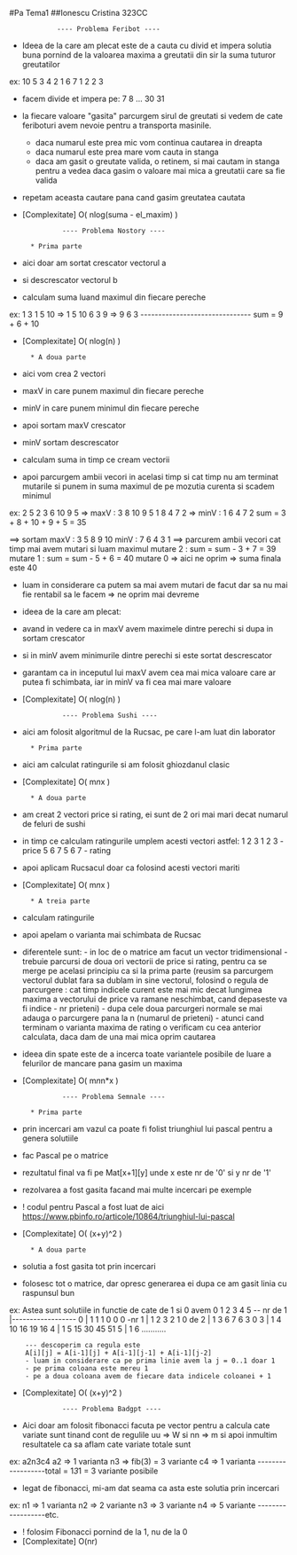 #Pa Tema1
##Ionescu Cristina 323CC


                ---- Problema Feribot ----

- Ideea de la care am plecat este de a cauta cu divid et impera solutia buna
pornind de la valoarea maxima a greutatii din sir la suma tuturor greutatilor

ex:
        10 5
        3 4 2 1 6 7 1 2 2 3

- facem divide et impera pe:
        7 8 ... 30 31

- la fiecare valoare "gasita" parcurgem sirul de greutati si vedem de cate 
feriboturi avem nevoie pentru a transporta masinile.
   * daca numarul este prea mic vom continua cautarea in dreapta
   * daca numarul este prea mare vom cauta in stanga
   * daca am gasit o greutate valida, o retinem, si mai cautam in stanga pentru
a vedea daca gasim o valoare mai mica a greutatii care sa fie valida
- repetam aceasta cautare pana cand gasim greutatea cautata

- [Complexitate] O( nlog(suma - el_maxim) )


                ---- Problema Nostory ----

        * Prima parte

- aici doar am sortat crescator vectorul a
- si descrescator vectorul b
- calculam suma luand maximul din fiecare pereche

ex: 
        1
        3
        1 5 10          =>      1 5 10
        6 3 9           =>      9 6 3
        -------------------------------
                        sum =   9 + 6 + 10
- [Complexitate] O( nlog(n) )

        * A doua parte

- aici vom crea 2 vectori 
- maxV in care punem maximul din fiecare pereche
- minV in care punem minimul din fiecare pereche
- apoi sortam maxV crescator
- minV sortam descrescator
- calculam suma in timp ce cream vectorii
- apoi parcurgem ambii vecori in acelasi timp si cat timp nu am terminat
mutarile si punem in suma maximul de pe mozutia curenta si scadem minimul

ex:
        2
        5 2
        3 6 10 9 5      => maxV : 3 8 10 9 5
        1 8 4 7 2       => minV : 1 6  4 7 2
                           sum = 3 + 8 + 10 + 9 + 5 = 35

==> sortam      maxV : 3 5 8 9 10
                minV : 7 6 4 3 1
==> parcurem ambii vecori cat timp mai avem mutari si luam maximul
        mutare 2 : sum = sum - 3 + 7 = 39
        mutare 1 : sum = sum - 5 + 6 = 40
        mutare 0 => aici ne oprim   =>  suma finala este 40

- luam in considerare ca putem sa mai avem mutari de facut dar sa nu mai 
fie rentabil sa le facem => ne oprim mai devreme

- ideea de la care am plecat:
- avand in vedere ca in maxV avem maximele dintre perechi si dupa in sortam
crescator
- si in minV avem minimurile dintre perechi si este sortat descrescator
- garantam ca in inceputul lui maxV avem cea mai mica valoare care ar putea
fi schimbata, iar in minV va fi cea mai mare valoare

- [Complexitate] O( nlog(n) )


                ---- Problema Sushi ----

- aici am folosit algoritmul de la Rucsac, pe care l-am luat din laborator

        * Prima parte

- aici am calculat ratingurile si am folosit ghiozdanul clasic
- [Complexitate] O( m*n*x )

        * A doua parte

- am creat 2 vectori price si rating, ei sunt de 2 ori mai mari decat numarul
de feluri de sushi
- in timp ce calculam ratingurile umplem acesti vectori astfel:
        1 2 3 1 2 3    -  price
        5 6 7 5 6 7    -  rating
- apoi aplicam Rucsacul doar ca folosind acesti vectori mariti
- [Complexitate] O( m*n*x )

        * A treia parte

- calculam ratingurile
- apoi apelam o varianta mai schimbata de Rucsac
- diferentele sunt:
        - in loc de o matrice am facut un vector tridimensional
        - trebuie parcursi de doua ori vectorii de price si rating, pentru ca
se merge pe acelasi principiu ca si la prima parte (reusim sa parcurgem vectorul
dublat fara sa dublam in sine vectorul, folosind o regula de parcurgere : 
cat timp indicele curent este mai mic decat lungimea maxima a vectorului de price
va ramane neschimbat, cand depaseste va fi indice - nr prieteni)
        - dupa cele doua parcurgeri normale se mai adauga o parcurgere pana la
n (numarul de prieteni)
        - atunci cand terminam o varianta maxima de rating o verificam cu cea
anterior calculata, daca dam de una mai mica oprim cautarea
- ideea din spate este de a incerca toate variantele posibile de luare a
felurilor de mancare pana gasim un maxima
- [Complexitate] O( m*n*n*x )
        

                ---- Problema Semnale ----

        * Prima parte

- prin incercari am vazul ca poate fi folist triunghiul lui pascal pentru a
genera solutiile
- fac Pascal pe o matrice
- rezultatul final va fi pe Mat[x+1][y] unde x este nr de '0' si y nr de '1'
- rezolvarea a fost gasita facand mai multe incercari pe exemple

- ! codul pentru Pascal a fost luat de aici 
https://www.pbinfo.ro/articole/10864/triunghiul-lui-pascal

- [Complexitate] O( (x+y)^2 )

        * A doua parte
- solutia a fost gasita tot prin incercari
- folosesc tot o matrice, dar opresc generarea ei dupa ce am gasit linia cu
raspunsul bun

ex:     Astea sunt solutiile in functie de cate de 1 si 0 avem
            0  1  2  3  4  5       -- nr de 1
          |------------------
        0 | 1  1  1  0  0  0
-nr     1 | 1  2  3  2  1  0
  de    2 | 1  3  6  7  6  3
    0   3 | 1  4 10 16 19 16
        4 | 1  5 15 30 45 51 
        5 | 1  6 ...........

        --- descoperim ca regula este
        A[i][j] = A[i-1][j] + A[i-1][j-1] + A[i-1][j-2]
        - luam in considerare ca pe prima linie avem la j = 0..1 doar 1
        - pe prima coloana este mereu 1
        - pe a doua coloana avem de fiecare data indicele coloanei + 1
- [Complexitate] O( (x+y)^2 )


                ---- Problema Badgpt ----

- Aici doar am folosit fibonacci facuta pe vector pentru a calcula cate variate
sunt tinand cont de regulile uu => W si nn => m si apoi inmultim resultatele ca
sa aflam cate variate totale sunt

ex:
        a2n3c4
        a2 => 1 varianta
        n3 => fib(3) = 3 variante
        c4 => 1 varianta
        ------------------total = 1*3*1 = 3 variante posibile

- legat de fibonacci, mi-am dat seama ca asta este solutia prin incercari

ex: 
        n1 => 1 varianta
        n2 => 2 variante
        n3 => 3 variante
        n4 => 5 variante
        ------------------etc.

- ! folosim Fibonacci pornind de la 1, nu de la 0
- [Complexitate] O(nr)

